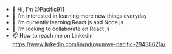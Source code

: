 - 👋 Hi, I’m @Pacific911
- 👀 I’m interested in learning more new things everyday
- 🌱 I’m currently learning React js and Node js 
- 💞️ I’m looking to collaborate on React js
- 📫 How to reach me on Linkedin https://www.linkedin.com/in/nduwumwe-pacific-29438621a/

<!---
Pacific911/Pacific911 is a ✨ special ✨ repository because its `README.md` (this file) appears on your GitHub profile.
You can click the Preview link to take a look at your changes.
--->
